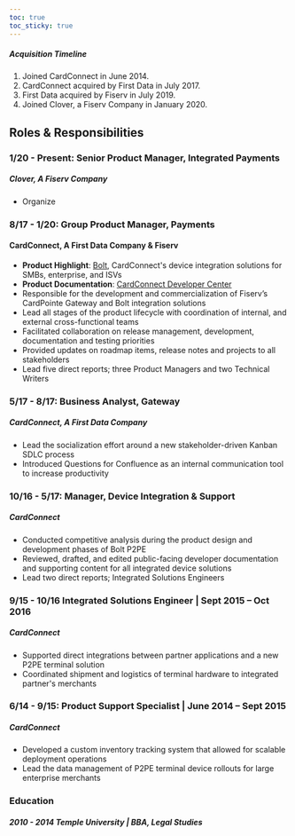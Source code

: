 ```yaml
---
toc: true
toc_sticky: true
---
```


##### Acquisition Timeline
1. Joined CardConnect in June 2014.
2. CardConnect acquired by First Data in July 2017.
3. First Data acquired by Fiserv in July 2019.
4. Joined Clover, a Fiserv Company in January 2020.


## Roles & Responsibilities
### 1/20 - Present: Senior Product Manager, Integrated Payments
##### Clover, A Fiserv Company
- Organize 

### 8/17 - 1/20: Group Product Manager, Payments
#### CardConnect, A First Data Company & Fiserv
- **Product Highlight**: [Bolt](https://cardconnect.com/bolt), CardConnect's device integration solutions for SMBs, enterprise, and ISVs
- **Product Documentation**: [CardConnect Developer Center](https://cardconnect.com/developers)
- Responsible for the development and commercialization of Fiserv’s CardPointe Gateway and Bolt integration solutions
-  Lead all stages of the product lifecycle with coordination of internal, and external cross-functional teams
- Facilitated collaboration on release management, development, documentation and testing priorities
- Provided updates on roadmap items, release notes and projects to all stakeholders
- Lead five direct reports; three Product Managers and two Technical Writers

### 5/17 - 8/17: Business Analyst, Gateway
##### CardConnect, A First Data Company
- Lead the socialization effort around a new stakeholder-driven Kanban SDLC process
- Introduced Questions for Confluence as an internal communication tool to increase productivity

### 10/16 - 5/17: Manager, Device Integration & Support
##### CardConnect
- Conducted competitive analysis during the product design and development phases of Bolt P2PE
- Reviewed, drafted, and  edited public-facing developer documentation and supporting content for all integrated device solutions
- Lead two direct reports; Integrated Solutions Engineers

### 9/15 - 10/16 Integrated Solutions Engineer | Sept 2015 – Oct 2016
##### CardConnect
- Supported direct integrations between partner applications and a new P2PE terminal solution
- Coordinated shipment and logistics of terminal hardware to integrated partner's merchants

### 6/14 - 9/15: Product Support Specialist | June 2014 – Sept 2015
##### CardConnect
- Developed a custom inventory tracking system that allowed for scalable deployment operations
- Lead the data management of P2PE terminal device rollouts for large enterprise merchants

### Education
##### 2010 - 2014 Temple University | BBA, Legal Studies